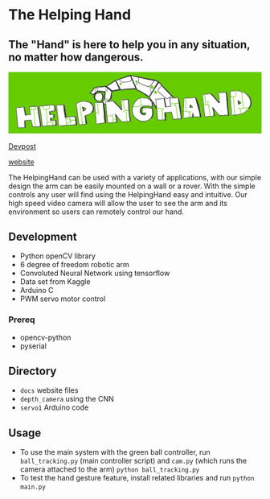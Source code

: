 # The Helping Hand
## The "Hand" is here to help you in any situation, no matter how dangerous.
![alt text](docs/logo.jpg)

[Devpost](https://devpost.com/software/the-helping-hand-p4aqu5)

[website](http://thehelpinghand.tech/)

The HelpingHand can be used with a variety of applications, with our simple design the arm can be easily mounted on a wall or a rover. With the simple controls any user will find using the HelpingHand easy and intuitive. Our high speed video camera will allow the user to see the arm and its environment so users can remotely control our hand.

## Development
- Python openCV library
- 6 degree of freedom robotic arm
- Convoluted Neural Network using tensorflow
- Data set from Kaggle
- Arduino C
- PWM servo motor control

### Prereq
- opencv-python
- pyserial

## Directory
- `docs` website files
- `depth_camera` using the CNN
- `servo1` Arduino code


## Usage
- To use the main system with the green ball controller, run `ball_tracking.py` (main controller script) and `cam.py` (which runs the camera attached to the arm)
  ```python ball_tracking.py```
- To test the hand gesture feature, install related libraries and run
  ```python main.py```

